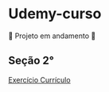 # Udemy-curso
 
 🚧 Projeto em andamento 🚧
 
<div>
    <h2>Seção 2°</h2>
    <a href="Seções/Seção__2/currículo_exercício/index.html">Exercício Currículo</a>
</div>


 ##
